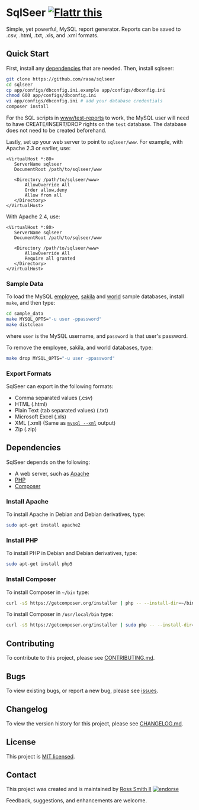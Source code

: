 # SqlSeer [![Flattr this][flatter_png]][flatter]

Simple, yet powerful, MySQL report generator. Reports can be saved to .csv, .html, .txt, .xls, and .xml formats.

## Quick Start

First, install any [dependencies](#dependencies) that are needed. Then, install sqlseer:

````bash
git clone https://github.com/rasa/sqlseer
cd sqlseer
cp app/configs/dbconfig.ini.example app/configs/dbconfig.ini
chmod 600 app/configs/dbconfig.ini
vi app/configs/dbconfig.ini # add your database credentials
composer install
````
For the SQL scripts in [www/test-reports](www/test-reports) to work, the MySQL user will need to have
CREATE/INSERT/DROP rights on the `test` database. The database does not need to be created beforehand.

Lastly, set up your web server to point to `sqlseer/www`. For example, with Apache 2.3 or earlier, use:

````
<VirtualHost *:80>
   ServerName sqlseer
   DocumentRoot /path/to/sqlseer/www

   <Directory /path/to/sqlseer/www>
       AllowOverride All
       Order allow,deny
       Allow from all
   </Directory>
</VirtualHost>
````

With Apache 2.4, use:

````
<VirtualHost *:80>
   ServerName sqlseer
   DocumentRoot /path/to/sqlseer/www

   <Directory /path/to/sqlseer/www>
       AllowOverride All
       Require all granted
   </Directory>
</VirtualHost>
````

### Sample Data

To load the MySQL [employee][], [sakila][] and [world][] sample databases, install `make`, and then type:

````bash
cd sample_data
make MYSQL_OPTS="-u user -ppassword"
make distclean
````

where `user` is the MySQL username, and `password` is that user's password.

To remove the employee, sakila, and world databases, type:

````bash
make drop MYSQL_OPTS="-u user -ppassword"
````

### Export Formats

SqlSeer can export in the following formats:

* Comma separated values (.csv)
* HTML (.html)
* Plain Text (tab separated values) (.txt)
* Microsoft Excel (.xls)
* XML (.xml) (Same as [`mysql --xml`][option_mysql_xml] output)
* Zip (.zip)

## Dependencies

SqlSeer depends on the following:

* A web server, such as [Apache]
* [PHP][]
* [Composer][]

### Install Apache

To install Apache in Debian and Debian derivatives, type:

````bash
sudo apt-get install apache2
````

### Install PHP

To install PHP in Debian and Debian derivatives, type:

````bash
sudo apt-get install php5
````

### Install Composer

To install Composer in `~/bin` type:

````bash
curl -sS https://getcomposer.org/installer | php -- --install-dir=~/bin --filename=composer
````

To install Composer in `/usr/local/bin` type:

````bash
curl -sS https://getcomposer.org/installer | sudo php -- --install-dir=/usr/local/bin --filename=composer
````

## Contributing

To contribute to this project, please see [CONTRIBUTING.md](CONTRIBUTING.md).

## Bugs

To view existing bugs, or report a new bug, please see [issues](../../issues).

## Changelog

To view the version history for this project, please see [CHANGELOG.md](CHANGELOG.md).

## License

This project is [MIT licensed](LICENSE).

## Contact

This project was created and is maintained by [Ross Smith II][] [![endorse][endorse_png]][endorse]

Feedback, suggestions, and enhancements are welcome.

[Ross Smith II]: mailto:ross@smithii.com "ross@smithii.com"
[flatter]: https://flattr.com/submit/auto?user_id=rasa&url=https%3A%2F%2Fgithub.com%2Frasa%2Fsqlseer
[flatter_png]: http://button.flattr.com/flattr-badge-large.png "Flattr this"
[endorse]: https://coderwall.com/rasa
[endorse_png]: https://api.coderwall.com/rasa/endorsecount.png "endorse"

[option_mysql_xml]: http://dev.mysql.com/doc/refman/5.6/en/mysql-command-options.html#option_mysql_xml
[Apache]: http://httpd.apache.org/
[PHP]: http://php.net/
[Composer]: https://getcomposer.org/
[employee]: https://dev.mysql.com/doc/employee/en/
[world]: https://dev.mysql.com/doc/world-setup/en/
[sakila]: http://dev.mysql.com/doc/sakila/en/